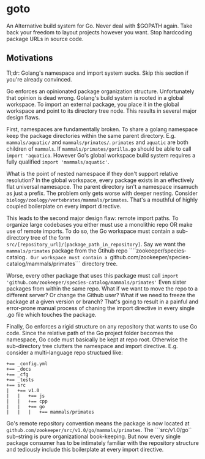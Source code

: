 # goto

An Alternative build system for Go. Never deal with $GOPATH again. Take back your freedom to layout projects however
you want. Stop hardcoding package URLs in source code. 



## Motivations

Tl;dr: Golang's namespace and import system sucks. Skip this section if you're already convinced.

Go enforces an opinionated package organization structure. Unfortunately that opinion is dead wrong. Golang's build system is rooted in a global workspace. To import an external package, you place it in the global workspace and point to its directory tree node. This results in several major design flaws.

First, namespaces are fundamentally broken. To share a golang namespace keep the package directories within the same parent directory. E.g. ```mammals/aquatic/``` and ```mammals/primates/```. ```primates``` and ```aquatic``` are both children of ```mammals```. If ```mammals/primates/gorilla.go``` should be able to call ```import 'aquatica```. However Go's global workspace build system requires a fully qualified ```import 'mammals/aquatic'```. 

What is the point of nested namespace if they don't support relative resolution? In the global workspace, every package exists in an effectively flat universal namesapce. The parent directory isn't a namespace insamuch as just a prefix. The problem only gets worse with deeper nesting. Consider ```biology/zoology/vertebrates/mammals/primates```. That's a mouthful of highly coupled boilerplate on every import directive.

This leads to the second major design flaw: remote import paths. To organize large codebases you either must use a monolithic repo OR make use of remote imports. To do so, the Go workspace must contain a sub-directory tree of the form ```src/[repository_url]/[package_path_in_repository]```. Say we want the ```mammals/primates``` package from the Gtihub repo ````zookeeper/species-catalog```. Our workspace must contain a ```github.com/zookeeper/species-catalog/mammals/primates``` directory tree. 

Worse, every other package that uses this package must call ```import 'github.com/zookeeper/species-catalog/mammals/primates'``` Even sister packages from within the same repo. What if we want to move the repo to a different server? Or change the Github user? What if we need to freeze the package at a given version or branch? That's going to result in a painful and error-prone manual process of chaning the import directive in every single .go file which touches the package. 

Finally, Go enforces a rigid structure on any repository that wants to use Go code. Since the relative path of the Go project folder becomes the namespace, Go code must basically be kept at repo root. Otherwise the sub-directory tree clutters the  namespace and import directive. E.g. consider a multi-language repo structued like:

```
+== _config.yml
+== _docs
+== _cfg
+== _tests
+== src
|   +== v1.0
|   |   +== js
|   |   +== cpp
|   |   +== go
|   |   |   +== mammals/primates
```

Go's remote repository convention means the package is now located at ```github.com/zookeeper/src/v1.0/go/mammals/primates```. The ```src/v1.0/go`` sub-string is pure organizational book-keeping. But now every single package consumer has to be intimately familiar with the repository structure and tediously include this boilerplate at every import directive.
